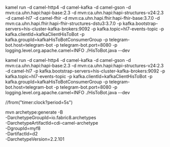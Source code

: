 kamel run -d camel-http4 -d camel-kafka -d camel-gson -d mvn:ca.uhn.hapi:hapi-base:2.3 -d mvn:ca.uhn.hapi:hapi-structures-v24:2.3 -d camel-hl7 -d camel-fhir -d mvn:ca.uhn.hapi.fhir:hapi-fhir-base:3.7.0 -d mvn:ca.uhn.hapi.fhir:hapi-fhir-structures-dstu3:3.7.0 -p kafka.bootstrap-servers=his-cluster-kafka-brokers:9092 -p kafka.topic=hl7-events-topic -p kafka.clientId=kafkaClientHisToBot -p kafka.groupId=kafkaHisToBotConsumerGroup -p telegram-bot.host=telegram-bot -p telegram-bot.port=8080 -p logging.level.org.apache.camel=INFO ./HisToBot.java --dev

kamel run -d camel-http4 -d camel-kafka -d camel-gson -d mvn:ca.uhn.hapi:hapi-base:2.3 -d mvn:ca.uhn.hapi:hapi-structures-v24:2.3 -d camel-hl7 -p kafka.bootstrap-servers=his-cluster-kafka-brokers:9092 -p kafka.topic=hl7-events-topic -p kafka.clientId=kafkaClientHisToBot -p kafka.groupId=kafkaHisToBotConsumerGroup -p telegram-bot.host=telegram-bot -p telegram-bot.port=8080 -p logging.level.org.apache.camel=INFO ./HisToBot.java --dev




//from("timer:clock?period=5s")




mvn archetype:generate -B \
      -DarchetypeGroupId=io.fabric8.archetypes \
      -DarchetypeArtifactId=cdi-camel-archetype \
      -DgroupId=myf8 \
      -DartifactId=d2 \
      -DarchetypeVersion=2.2.101
